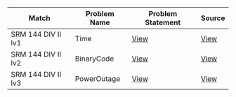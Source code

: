 Match|Problem Name|Problem Statement|Source
---|---|---|---
SRM 144 DIV II lv1| Time  | [View](http://community.topcoder.com/stat?c=problem_statement&pm=1708&rd=4515)  | [View](src/Time.java)
SRM 144 DIV II lv2| BinaryCode  | [View](http://community.topcoder.com/stat?c=problem_statement&pm=1704&rd=4515)  | [View](src/BinaryCode.java)
SRM 144 DIV II lv3| PowerOutage | [View](http://community.topcoder.com/stat?c=problem_statement&pm=1697&rd=4515)  | [View](src/PowerOutage.java)
